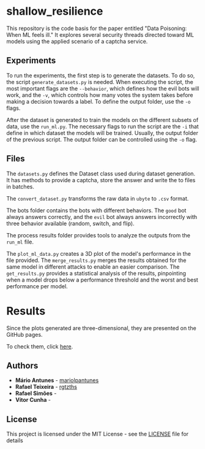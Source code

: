 # shallow_resilience
This repository is the code basis for the paper entitled "Data Poisoning: When ML feels ill."
It explores several security threads directed toward ML models using the applied scenario of a captcha service.

## Experiments

To run the experiments, the first step is to generate the datasets. To do so, the script `generate_datasets.py` is needed.
When executing the script, the most important flags are the `--behavior`, which defines how the evil bots
will work, and the `-v`, which controls how many votes the system takes before making a decision towards 
a label. To define the output folder, use the `-o` flags.

After the dataset is generated to train the models on the different subsets of data, use the `run_ml.py`.
The necessary flags to run the script are the `-i` that define in which dataset the models will be trained.
Usually, the output folder of the previous script. The output folder can be controlled using the `-o` flag.

## Files

The `datasets.py` defines the Dataset class used during dataset generation. 
It has methods to provide a captcha, store the answer and write the to files in batches.

The `convert_dataset.py` transforms the raw data in `ubyte` to `.csv` format.

The bots folder contains the bots with different behaviors. 
The `good` bot always answers correctly, and the `evil` bot always answers incorrectly with three behavior available (random, switch, and flip).

The process results folder provides tools to analyze the outputs from the `run_ml` file.

The `plot_ml_data.py` creates a 3D plot of the model's performance in the file provided.
The `merge_results.py` merges the results obtained for the same model in different attacks to enable an easier comparison.
The `get_results.py` provides a statistical analysis of the results, pinpointing when a model drops below a performance threshold and the worst and best performance per model.


# Results 

Since the plots generated are three-dimensional, they are presented on the GitHub pages.

To check them, click <a href="https://anonymous.4open.science/w/shallow_resilience-F0A3/" target="_blank">here</a>.

## Authors

* **Mário Antunes** - [mariolpantunes](https://github.com/mariolpantunes)
* **Rafael Teixeira** - [rgtzths](https://github.com/rgtzths)
* **Rafael Simões** - []()
* **Vitor Cunha** - []()

## License

This project is licensed under the MIT License - see the [LICENSE](LICENSE) file for details
